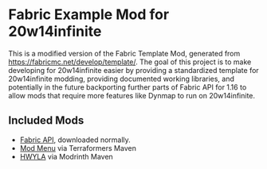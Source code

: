 # Fabric Example Mod for 20w14infinite

This is a modified version of the Fabric Template Mod, generated from <https://fabricmc.net/develop/template/>. The goal of this project is to make developing for 20w14infinite easier by providing a standardized template for 20w14infinite modding, providing documented working libraries, and potentially in the future backporting further parts of Fabric API for 1.16 to allow mods that require more features like Dynmap to run on 20w14infinite.

## Included Mods
- [Fabric API](https://github.com/FabricMC/fabric/tree/20w14infinite), downloaded normally.
- [Mod Menu](https://github.com/TerraformersMC/ModMenu/tree/912197354bc6d14a9dc20d073210729102a2fb90?tab=readme-ov-file) via Terraformers Maven
- [HWYLA](https://github.com/TehNut-Mods/HWYLA/tree/1.16_fabric) via Modrinth Maven